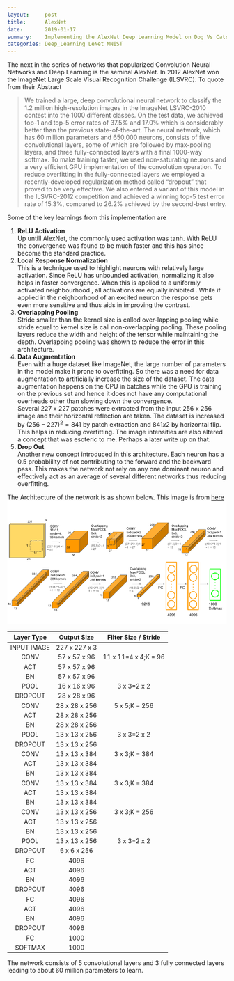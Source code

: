 ```yaml
---
layout:     post
title:      AlexNet 
date:       2019-01-17
summary:    Implementing the AlexNet Deep Learning Model on Dog Vs Cats dataset on Kaggle
categories: Deep_Learning LeNet MNIST
---
```


The next in the series of networks that popularized Convolution Neural Networks and Deep Learning is the seminal AlexNet. 
In 2012 AlexNet won the ImageNet Large Scale Visual Recognition Challenge (ILSVRC). To quote from their Abstract 
> We trained a large, deep convolutional neural network to classify the 1.2 million
high-resolution images in the ImageNet LSVRC-2010 contest into the 1000 different
classes. On the test data, we achieved top-1 and top-5 error rates of 37.5%
and 17.0% which is considerably better than the previous state-of-the-art. The
neural network, which has 60 million parameters and 650,000 neurons, consists
of five convolutional layers, some of which are followed by max-pooling layers,
and three fully-connected layers with a final 1000-way softmax. To make training
faster, we used non-saturating neurons and a very efficient GPU implementation
of the convolution operation. To reduce overfitting in the fully-connected
layers we employed a recently-developed regularization method called “dropout”
that proved to be very effective. We also entered a variant of this model in the
ILSVRC-2012 competition and achieved a winning top-5 test error rate of 15.3%,
compared to 26.2% achieved by the second-best entry.
>

Some of the key learnings from this implementation are  

1. **ReLU Activation**    
Up untill AlexNet, the commonly used activation was tanh. With ReLU the convergence was found to be much faster and this has since become 
the standard practice. 
2. **Local Response Normalization**   
This is a technique used to highlight neurons with relatively large activation. Since ReLU has unbounded activation, normalizing it also helps in faster convergence. When this is applied to a uniformly activated neighbourhood , all activations are equally inhibited . While if applied in the neighborhood of an excited neuron the response gets even more sensitive and thus aids in improving the contrast.
3. **Overlapping Pooling**    
Stride smaller than the kernel size is called over-lapping pooling while stride equal to kernel size is call non-overlapping pooling. These pooling layers reduce the width and height of the tensor while maintaining the depth. Overlapping pooling was shown to reduce the error in this architecture.
4. **Data Augmentation**    
Even with a huge dataset like ImageNet, the large number of parameters in the model make it prone to overfitting. So there was a need for data augmentation to artificially increase the size of the dataset. The data augmentation happens on the CPU in batches while the GPU is training on the previous set and hence it does not have any computational overheads other than slowing down the convergence.  
Several 227 x 227 patches were extracted from the input 256 x 256 image and their horizontal reflection are taken. The dataset is increased by $( 256 -227 )^2 = 841$ by patch extraction and $841 x 2$ by horizontal flip. This helps in reducing overfitting. 
The image intensities are also altered a concept that was esoteric to me. Perhaps a later write up on that. 
5. **Drop Out**    
Another new concept introduced in this architecture. Each neuron has a 0.5 probablility of not contributing to the forward and the backward pass. This makes the network not rely on any one dominant neuron and effectively act as an average of several different networks thus reducing overfitting. 

The Architecture of the network is as shown below. This image is from [here](https://www.learnopencv.com/understanding-alexnet/)
<img src='/images/AlexNet-1.png' alt='' width="750" />

Layer Type |Output Size |Filter Size / Stride
:---------:|:----------:|:------------------:
INPUT IMAGE|227 x 227 x 3|
CONV |57 x 57 x 96| 11 x 11=4 x 4;K = 96
ACT |57 x 57 x 96|
BN |57 x 57 x 96|
POOL |16 x 16 x 96| 3 x 3=2 x 2
DROPOUT |28 x 28 x 96|
CONV |28 x 28 x 256| 5 x 5;K = 256
ACT |28 x 28 x 256|
BN |28 x 28 x 256|
POOL |13 x 13 x 256| 3 x 3=2 x 2
DROPOUT |13 x 13 x 256|
CONV |13 x 13 x 384| 3 x 3;K = 384
ACT |13 x 13 x 384|
BN |13 x 13 x 384|
CONV |13 x 13 x 384| 3 x 3;K = 384
ACT |13 x 13 x 384|
BN |13 x 13 x 384|
CONV |13 x 13 x 256| 3 x 3;K = 256
ACT |13 x 13 x 256|
BN |13 x 13 x 256|
POOL |13 x 13 x 256| 3 x 3=2 x 2
DROPOUT |6 x 6 x 256|
FC |4096|
ACT |4096|
BN |4096|
DROPOUT |4096|
FC |4096|
ACT |4096|
BN |4096|
DROPOUT |4096|
FC |1000|
SOFTMAX |1000|
The network consists of 5 convolutional layers and 3 fully connected layers leading to about 60 million parameters to learn. 

